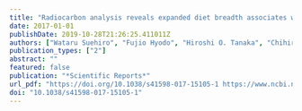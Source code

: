 ```yaml
---
title: "Radiocarbon analysis reveals expanded diet breadth associates with the invasion of a predatory ant"
date: 2017-01-01
publishDate: 2019-10-28T21:26:25.411011Z
authors: ["Wataru Suehiro", "Fujio Hyodo", "Hiroshi O. Tanaka", "Chihiro Himuro", "Tomoyuki Yokoi", "Shigeto Dobata", "Benoit Guénard", "Robert R. Dunn", "Edward L. Vargo", "Kazuki Tsuji", "Kenji Matsuura"]
publication_types: ["2"]
abstract: ""
featured: false
publication: "*Scientific Reports*"
url_pdf: "https://doi.org/10.1038/s41598-017-15105-1 https://www.ncbi.nlm.nih.gov/pmc/articles/PMC5670172/pdf/41598_2017_Article_15105.pdf"
doi: "10.1038/s41598-017-15105-1"
---
```



